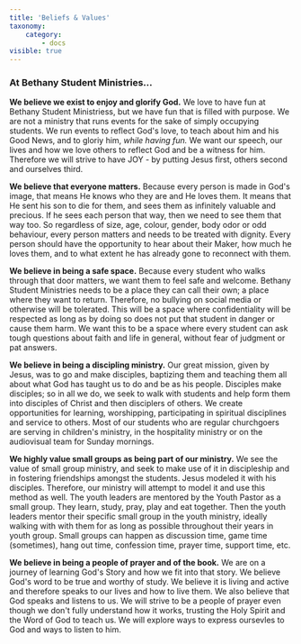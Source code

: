 ```yaml
---
title: 'Beliefs & Values'
taxonomy:
    category:
        - docs
visible: true
---
```


### **At Bethany Student Ministries...**

**We believe we exist to enjoy and glorify God.**
We love to have fun at Bethany Student Ministriess, but we have fun that is filled with purpose. We are not a ministry that runs events for the sake of simply occupying students. We run events to reflect God's love, to teach about him and his Good News, and to gloriy him, _while having fun._ We want our speech, our lives and how we love others to reflect God and be a witness for him. Therefore we will strive to have JOY - by putting Jesus first, others second and ourselves third. 

**We believe that everyone matters.**
Because every person is made in God's image, that means He knows who they are and He loves them. It means that He sent his son to die for them, and sees them as infinitely valuable and precious. If he sees each person that way, then we need to see them that way too. So regardless of size, age, colour, gender, body odor or odd behaviour, every person matters and needs to be treated with dignity. Every person should have the opportunity to hear about their Maker, how much he loves them, and to what extent he has already gone to reconnect with them. 

**We believe in being a safe space.**
Because every student who walks through that door matters, we want them to feel safe and welcome. Bethany Student Ministries needs to be a place they can call their own; a place where they want to return. Therefore, no bullying on social media or otherwise will be tolerated. This will be a space where confidentiality will be respected as long as by doing so does not put that student in danger or cause them harm. We want this to be a space where every student can ask tough questions about faith and life in general, without fear of judgment or pat answers.

**We believe in being a discipling ministry.**
Our great mission, given by Jesus, was to go and make disciples, baptizing them and teaching them all about what God has taught us to do and be as his people. Disciples make disciples; so in all we do, we seek to walk with students and help form them into disciples of Christ and then disciplers of others. We create opportunities for learning, worshipping, participating in spiritual disciplines and service to others. Most of our students who are regular churchgoers are serving in children's ministry, in the hospitality ministry or on the audiovisual team for Sunday mornings.

**We highly value small groups as being part of our ministry.**
We see the value of small group ministry, and seek to make use of it in discipleship and in fostering friendships amongst the students. Jesus modeled it with his disciples. Therefore, our ministry will attempt to model it and use this method as well.  The youth leaders are mentored by the Youth Pastor as a small group. They learn, study, pray, play and eat together. Then the youth leaders mentor their specific small group in the youth ministry, ideally walking with with them for as long as possible throughout their years in youth group. Small groups can happen as discussion time, game time (sometimes), hang out time, confession time, prayer time, support time, etc. 

**We believe in being a people of prayer and of the book.**
We are on a journey of learning God's Story and how we fit into that story. We believe God's word to be true and worthy of study. We believe it is living and active and therefore speaks to our lives and how to live them. We also believe that God speaks and listens to us. We will strive to be a people of prayer even though we don't fully understand how it works, trusting the Holy Spirit and the Word of God to teach us.  We will explore ways to express oursevles to God and ways to listen to him. 